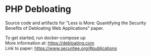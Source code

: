 # PHP Debloating
Source code and artifacts for "Less is More: Quantifying the Security Benefits of Debloating Web Applications" paper.


To get started, run docker-compose up  
More information at: https://debloating.com  
Link to paper: https://www.securitee.org/#publications
